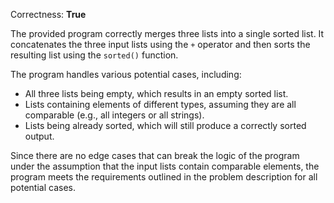 Correctness: **True**

The provided program correctly merges three lists into a single sorted list. It concatenates the three input lists using the `+` operator and then sorts the resulting list using the `sorted()` function. 

The program handles various potential cases, including:
- All three lists being empty, which results in an empty sorted list.
- Lists containing elements of different types, assuming they are all comparable (e.g., all integers or all strings).
- Lists being already sorted, which will still produce a correctly sorted output.

Since there are no edge cases that can break the logic of the program under the assumption that the input lists contain comparable elements, the program meets the requirements outlined in the problem description for all potential cases.